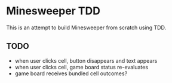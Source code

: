 # Minesweeper TDD

This is an attempt to build Minesweeper from scratch using TDD.

## TODO

- when user clicks cell, button disappears and text appears
- when user clicks cell, game board status re-evaluates
- game board receives bundled cell outcomes?
